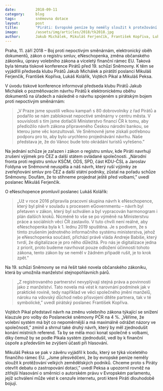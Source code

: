 ```yaml
---
date:         2018-09-11
category:     blog
tags:         sněmovna dotace
layout:       post
title:        "Piráti: Evropské peníze by neměly sloužit k protežování velkých zemědělských podniků. Chceme otevřít debatu o zastropování dotací"
image:        /assets/img/articles/2018/tk2018.jpg
author:       Jakub Michálek, Mikuláš Ferjenčík, František Kopřiva, Lukáš Kolářík, Vojtěch Pikal, Mikuláš Peksa
---
```


Praha, 11. září 2018 – Boj proti nepoctivým směnárnám, elektronický oběh dokumentů, zákon o registru smluv, eNeschopenka, změna občanského zákoníku, úpravy volebního zákona a víceletý finanční rámec EU. Taková byla témata tiskové konference Pirátů před 19. schůzí Sněmovny. K těm se vyjádřili předseda klubu Pirátů Jakub Michálek a pirátští poslanci Mikuláš Ferjenčík, František Kopřiva, Lukáš Kolářík, Vojtěch Pikal a Mikuláš Peksa.

V úvodu tiskové konference informoval předseda klubu Pirátů Jakub Michálek o pozměňovacím návrhu Pirátů k elektronickému oběhu dokumentů na úřadech a následně o návrhu spojeném s pirátským bojem proti nepoctivým směnárnám: 

> „V Praze jsme spustili velkou kampaň s 80 dobrovolníky z řad Pirátů a podařilo se nám zablokovat nepoctivé směnárny v centru města. V souvislosti s tím jsme dotlačili Ministerstvo financí ČR k tomu, aby předložilo návrh zákona připraveného Českou národní bankou, se kterou jsme věc konzultovali. Ve Sněmovně jsme získali potřebnou podporu pro to, aby bylo urychleno projednávání návrhu. Naše představa je, že do Vánoc bude toto okrádání turistů vyřešeno.”

Na jednání schůze je zařazen i zákon o registru smluv, kde Piráti navrhují zrušení výjimek pro ČEZ a další státem ovládané společnosti. „Národní fronta proti registru smluv KSČM, ODS, SPD, část KDU-ČSL a Jaroslav Foldyna ve Sněmovně neuspěla a náš návrh, který ruší výjimky ze zveřejňování smluv pro ČEZ a další státní podniky, zůstal na pořadu schůze Sněmovny. Doufám, že to stihneme projednat ještě před volbami,” uvedl poslanec Mikuláš Ferjenčík.

O eNeschopence promluvil poslanec Lukáš Kolářík: 

> „Už v roce 2016 připravila pracovní skupina návrh k eNeschopence, který byl plně v souladu s procesem eGovernmentu – návrh byl přetaven v zákon, který byl schválen a byl vypracován harmonogram i plán dalších kroků. Nicméně to vše se po výměně na Ministerstvu práce a sociálních věcí ČR zastavilo. V tuto chvíli není reálné, aby eNeschopenka byla k 1. lednu 2019 spuštěna. Je s podivem, že s tímto zrušením jednotného informačního systému ministerstva, jehož je eNeschopenka součástí, přichází právě vláda Andreje Babiše, který tvrdí, že digitalizace je pro něho důležitá. Pro nás je digitalizace jedna z priorit, proto budeme navrhovat pouze odložení účinnosti tohoto zákona, tento zákon by se neměl v žádném případě rušit, je to krok zpět.”

Na 19. schůzi Sněmovny se má řešit také novela občanského zákoníku, která by umožnila manželství stejnopohlavních párů. 

> „Z registrovaného partnerství nevyplývají stejná práva a povinnosti jako z manželství. Tato novela má vést k narovnání podmínek jak v praktické rovině, tedy například ve věci společného jmění manželů, nároku na vdovský důchod nebo přisvojení dítěte partnera, tak v té symbolické,” uvedl pirátský poslanec František Kopřiva. 

Vojtěch Pikal představil návrh na změnu volebního zákona týkající se snížení klauzule pro volby do Poslanecké sněmovny PČR na 4 %. „Věříme, že volební systém má být co nepoměrnější a má maximálně odrážet názory ve společnosti,” zmínil a shrnul také druhý návrh, který by měl zjednodušit konání místních referend. Ta by se měla moci konat společně s volbami, díky čemuž by se podle Pikala systém zjednodušil, vedl by k finanční úspoře a především ke zvýšení účasti při hlasování.

Mikuláš Peksa se pak v závěru vyjádřil k bodu, který se týká víceletého finančího rámec EU. „Jsme přesvědčeni, že by evropské peníze neměly sloužit k protěžování velkých zemědělských podniků. Chceme proto s Piráty otevřít debatu o zastropování dotací,” uvedl Peksa a upozornil rovněž na zítřejší hlasování o směrnici o autorském právu v Evropském parlamentu, jejíž schválení může vést k cenzuře internetu, proti které Piráti dlouhodobě bojují.

